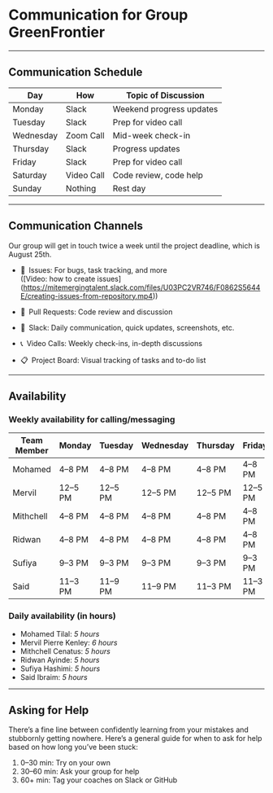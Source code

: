 <!--
  This template is for inspiration; feel free to change it however you like!

  ⚠️ Careful: Be sure to protect your privacy when filling out this document.
  Everything you write here will be public, so only share what you're
  comfortable sharing online. You can share the rest privately with your group
  through another channel.
-->

# Communication for Group GreenFrontier

---

## Communication Schedule

| Day       | How        | Topic of Discussion             |
|-----------|------------|---------------------------------|
| Monday    | Slack      | Weekend progress updates        |
| Tuesday   | Slack      | Prep for video call             |
| Wednesday | Zoom Call  | Mid-week check-in               |
| Thursday  | Slack      | Progress updates                |
| Friday    | Slack      | Prep for video call             |
| Saturday  | Video Call | Code review, code help          |
| Sunday    | Nothing    | Rest day                        |

---

## Communication Channels

Our group will get in touch twice a week until the project deadline,
which is August 25th.

- 🐞 Issues: For bugs, task tracking, and more  
  ([Video: how to create issues]  
  (<https://mitemergingtalent.slack.com/files/U03PC2VR746/F0862S5644E/creating-issues-from-repository.mp4>))

- 🔄 Pull Requests: Code review and discussion

- 💬 Slack: Daily communication, quick updates, screenshots, etc.

- 📞 Video Calls: Weekly check-ins, in-depth discussions

- 📋 Project Board: Visual tracking of tasks and to-do list

---

## Availability

### Weekly availability for calling/messaging

| Team Member | Monday  | Tuesday | Wednesday | Thursday | Friday  | Saturday  | Sunday   |
|-------------|---------|---------|-----------|----------|---------|-----------|----------|
| Mohamed     | 4–8 PM  | 4–8 PM  | 4–8 PM    | 4–8 PM   | 4–8 PM  | 8 AM–8 PM | 8 AM–8 PM|
| Mervil      | 12–5 PM | 12–5 PM | 12–5 PM   | 12–5 PM  | 12–5 PM | 12–5 PM   | 12–5 PM  |
| Mithchell   | 4–8 PM  | 4–8 PM  | 4–8 PM    | 4–8 PM   | 4–8 PM  | 8 AM–8 PM | 8 AM–8 PM|
| Ridwan      | 4–8 PM  | 4–8 PM  | 4–8 PM    | 4–8 PM   | 4–8 PM  | 8 AM–8 PM | 8 AM–8 PM|
| Sufiya      | 9–3 PM  | 9–3 PM  | 9–3 PM    | 9–3 PM   | 9–3 PM  | 12–3 PM   | 9–2 PM   |
| Said        | 11–3 PM | 11–9 PM | 11–9 PM   | 11–3 PM  | 11–3 PM | 8–3 PM    | 8–3 PM   |

### Daily availability (in hours)

- Mohamed Tilal: _5 hours_
- Mervil Pierre Kenley: _6 hours_
- Mithchell Cenatus: _5 hours_
- Ridwan Ayinde: _5 hours_
- Sufiya Hashimi: _5 hours_
- Said Ibraim: _5 hours_

---

## Asking for Help

There’s a fine line between confidently learning from your mistakes and
stubbornly getting nowhere. Here’s a general guide for when to ask for help
based on how long you’ve been stuck:

1. 0–30 min: Try on your own  
2. 30–60 min: Ask your group for help  
3. 60+ min: Tag your coaches on Slack or GitHub
